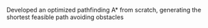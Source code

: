 Developed an optimized pathfinding A* from scratch, generating the shortest feasible path avoiding obstacles